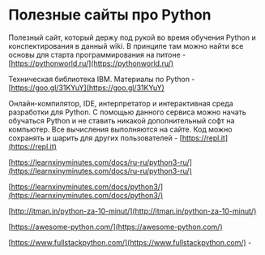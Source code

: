 # Полезные сайты про Python

Полезный сайт, который держу под рукой во время обучения Python и конспектирования в данный wiki. В принципе там можно найти все основы для старта программирования на питоне - [https://pythonworld.ru/](https://pythonworld.ru/)

Техническая библиотека IBM. Материалы по Python - [https://goo.gl/31KYuY](https://goo.gl/31KYuY)

Онлайн-компилятор, IDE, интерпретатор и интерактивная среда разработки для Python. С помощью данного сервиса можно начать обучаться Python и не ставить никакой дополнительный софт на компьютер. Все вычисления выполняются на сайте. Код можно сохранять и шарить для других пользователей - [https://repl.it](https://repl.it)

[https://learnxinyminutes.com/docs/ru-ru/python3-ru/](https://learnxinyminutes.com/docs/ru-ru/python3-ru/)

[https://learnxinyminutes.com/docs/python3/](https://learnxinyminutes.com/docs/python3/)

[http://itman.in/python-za-10-minut/](http://itman.in/python-za-10-minut/)

[https://awesome-python.com/](https://awesome-python.com/)

[https://www.fullstackpython.com/](https://www.fullstackpython.com/) - 

